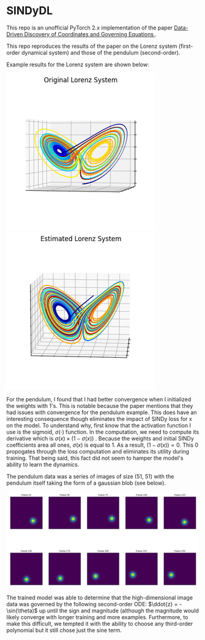 # SINDyDL

This repo is an unofficial PyTorch 2.x implementation of the paper 
[Data-Driven Discovery of Coordinates and Governing Equations
](https://github.com/kpchamp/SindyAutoencoders/tree/master).

This repo reproduces the results of the paper on the Lorenz system (first-order dynamical system) 
and those of the pendulum (second-order).


Example results for the Lorenz system are shown below:


![plot](examples/lorenz/og_plot.png)
![plot](examples/lorenz/estim_plot.png)

For the pendulum, I found that I had better convergence when I initialized the weights with 1's. This is notable 
because the paper mentions that they had 
issues with convergence for the pendulum example. This does have an interesting consequence though eliminates the impact of SINDy 
loss for x on the model.
To understand why, first know that the activation function I use is the sigmoid, $\sigma(\cdot)$ function. In the computation, we need to compute
its derivative which is $\sigma(x)\times(1-\sigma(x))$ . Because the weights and initial SINDy coefficients area all ones, $\sigma(x)$
is equal to 1. As a result, $(1 - \sigma(x)) = 0$. This 0 propogates through the loss computation and eliminates its utility during training.
That being said, this fact did not seem to hamper the model's ability to learn the dynamics.

The pendulum data was a series of images of size (51, 51) with the pendulum itself taking the form of a gaussian blob (see below).

![plot](examples/pendulum/input_example.png)

The trained model was able to determine that the high-dimensional image data was governed by the following second-order ODE:
$\ddot{z} = -\sin(\theta)$ up until the sign and magnitude (although the magnitude would likely converge with longer training and
more examples. Furthermore, to make this difficult, we tempted it with the ability to choose any third-order polynomial but it 
still chose just the sine term.
